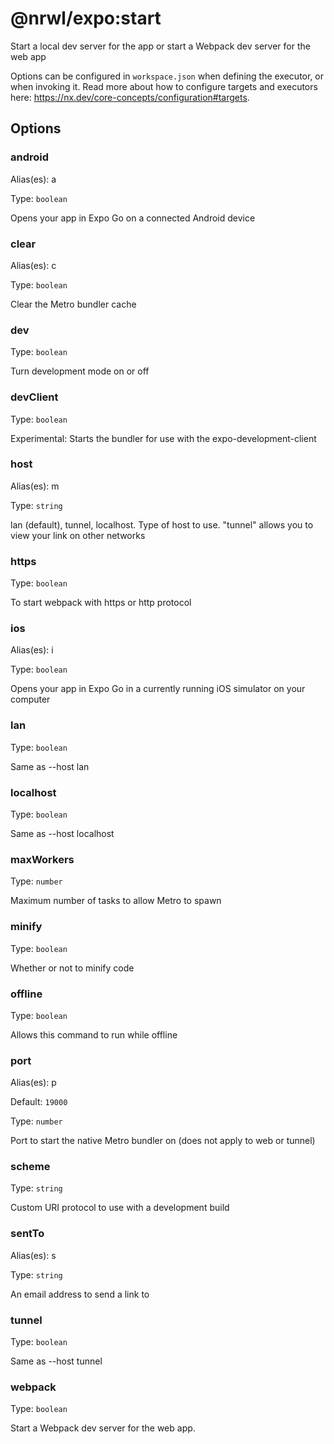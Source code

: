 # @nrwl/expo:start

Start a local dev server for the app or start a Webpack dev server for the web app

Options can be configured in `workspace.json` when defining the executor, or when invoking it. Read more about how to configure targets and executors here: https://nx.dev/core-concepts/configuration#targets.

## Options

### android

Alias(es): a

Type: `boolean`

Opens your app in Expo Go on a connected Android device

### clear

Alias(es): c

Type: `boolean`

Clear the Metro bundler cache

### dev

Type: `boolean`

Turn development mode on or off

### devClient

Type: `boolean`

Experimental: Starts the bundler for use with the expo-development-client

### host

Alias(es): m

Type: `string`

lan (default), tunnel, localhost. Type of host to use. "tunnel" allows you to view your link on other networks

### https

Type: `boolean`

To start webpack with https or http protocol

### ios

Alias(es): i

Type: `boolean`

Opens your app in Expo Go in a currently running iOS simulator on your computer

### lan

Type: `boolean`

Same as --host lan

### localhost

Type: `boolean`

Same as --host localhost

### maxWorkers

Type: `number`

Maximum number of tasks to allow Metro to spawn

### minify

Type: `boolean`

Whether or not to minify code

### offline

Type: `boolean`

Allows this command to run while offline

### port

Alias(es): p

Default: `19000`

Type: `number`

Port to start the native Metro bundler on (does not apply to web or tunnel)

### scheme

Type: `string`

Custom URI protocol to use with a development build

### sentTo

Alias(es): s

Type: `string`

An email address to send a link to

### tunnel

Type: `boolean`

Same as --host tunnel

### webpack

Type: `boolean`

Start a Webpack dev server for the web app.
